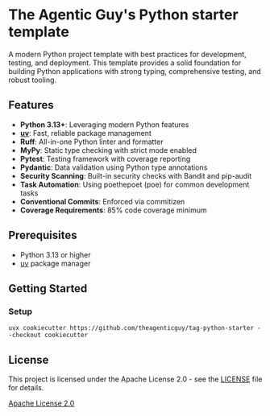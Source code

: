 # The Agentic Guy's Python starter template

A modern Python project template with best practices for development, testing, and deployment. This template provides a solid foundation for building Python applications with strong typing, comprehensive testing, and robust tooling.

## Features

- **Python 3.13+**: Leveraging modern Python features
- **[uv](https://docs.astral.sh/uv/)**: Fast, reliable package management
- **Ruff**: All-in-one Python linter and formatter
- **MyPy**: Static type checking with strict mode enabled
- **Pytest**: Testing framework with coverage reporting
- **Pydantic**: Data validation using Python type annotations
- **Security Scanning**: Built-in security checks with Bandit and pip-audit
- **Task Automation**: Using poethepoet (poe) for common development tasks
- **Conventional Commits**: Enforced via commitizen
- **Coverage Requirements**: 85% code coverage minimum

## Prerequisites

- Python 3.13 or higher
- [uv](https://docs.astral.sh/uv/) package manager

## Getting Started

### Setup

`uvx cookiecutter https://github.com/theagenticguy/tag-python-starter --checkout cookiecutter`

## License

This project is licensed under the Apache License 2.0 - see the [LICENSE](LICENSE) file for details.

[Apache License 2.0](https://www.apache.org/licenses/LICENSE-2.0)
